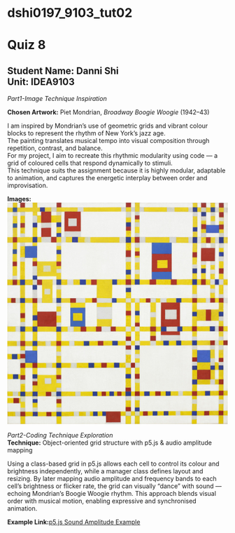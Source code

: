 # dshi0197_9103_tut02
# Quiz 8 
**Student Name:** Danni Shi  
**Unit:** IDEA9103  
---
*Part1-Image Technique Inspiration*

**Chosen Artwork:** Piet Mondrian, *Broadway Boogie Woogie* (1942–43) 

I am inspired by Mondrian’s use of geometric grids and vibrant colour blocks to represent the rhythm of New York’s jazz age.  
The painting translates musical tempo into visual composition through repetition, contrast, and balance.  
For my project, I aim to recreate this rhythmic modularity using code — a grid of coloured cells that respond dynamically to stimuli.  
This technique suits the assignment because it is highly modular, adaptable to animation, and captures the energetic interplay between order and improvisation.  

**Images:** 
![Mondrain](./images/Piet_Mondrian%20Broadway_Boogie_Woogie.jpg)


*Part2-Coding Technique Exploration*  
**Technique:** Object-oriented grid structure with p5.js & audio amplitude mapping

Using a class-based grid in p5.js allows each cell to control its colour and brightness independently, while a manager class defines layout and resizing.
By later mapping audio amplitude and frequency bands to each cell’s brightness or flicker rate, the grid can visually “dance” with sound — echoing Mondrian’s Boogie Woogie rhythm.
This approach blends visual order with musical motion, enabling expressive and synchronised animation.

**Example Link:**[p5.js Sound Amplitude Example](https://editor.p5js.org/p5/sketches/Sound:_Amplitude_Analysis)
